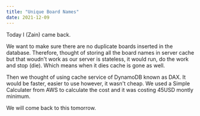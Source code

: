 ```yaml
---
title: "Unique Board Names"
date: 2021-12-09
---
```


Today I (Zain) came back.

We want to make sure there are no duplicate boards inserted in the database. Therefore, thought of storing all the board names in server cache but that woudn't work as our server is stateless, it would run, do the work and stop (die). Which means when it dies cache is gone as well.

Then we thought of using cache service of DynamoDB known as DAX. It would be faster, easier to use however, it wasn't cheap. We used a Simple Calculater from AWS to calculate the cost and it was costing 45USD montly minimum.

We will come back to this tomorrow.
